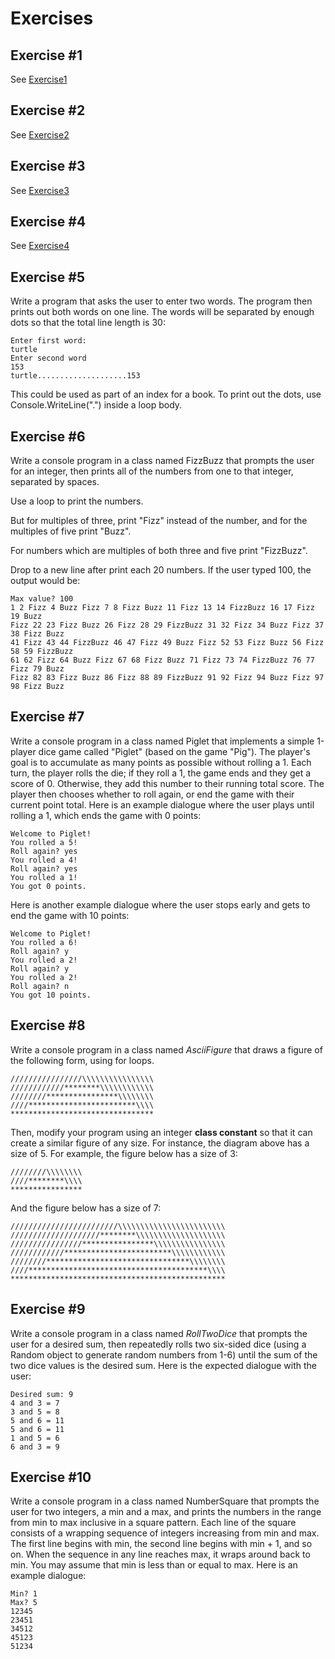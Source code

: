 # Exercises

## Exercise #1

See [Exercise1](./Loops/Exercise1)

## Exercise #2

See [Exercise2](./Loops/Exercise2)

## Exercise #3

See [Exercise3](./Loops/Exercise3)

## Exercise #4

See [Exercise4](./Loops/Exercise4)

## Exercise #5

Write a program that asks the user to enter two words. The program then prints out both words on one line.
The words will be separated by enough dots so that the total line length is 30:

```
Enter first word:
turtle
Enter second word
153
turtle....................153
```

This could be used as part of an index for a book. To print out the dots, use Console.WriteLine(".")
 inside a loop body.

## Exercise #6

Write a console program in a class named FizzBuzz that prompts the user for an integer,
then prints all of the numbers from one to that integer, separated by spaces.
 
Use a loop to print the numbers.
 
But for multiples of three, print "Fizz" instead of the number, and for the multiples of five print "Buzz".
 
For numbers which are multiples of both three and five print "FizzBuzz".
 
Drop to a new line after print each 20 numbers. If the user typed 100, the output would be:

```
Max value? 100
1 2 Fizz 4 Buzz Fizz 7 8 Fizz Buzz 11 Fizz 13 14 FizzBuzz 16 17 Fizz 19 Buzz
Fizz 22 23 Fizz Buzz 26 Fizz 28 29 FizzBuzz 31 32 Fizz 34 Buzz Fizz 37 38 Fizz Buzz
41 Fizz 43 44 FizzBuzz 46 47 Fizz 49 Buzz Fizz 52 53 Fizz Buzz 56 Fizz 58 59 FizzBuzz
61 62 Fizz 64 Buzz Fizz 67 68 Fizz Buzz 71 Fizz 73 74 FizzBuzz 76 77 Fizz 79 Buzz
Fizz 82 83 Fizz Buzz 86 Fizz 88 89 FizzBuzz 91 92 Fizz 94 Buzz Fizz 97 98 Fizz Buzz 
```

## Exercise #7

Write a console program in a class named Piglet that implements a simple 1-player dice game 
called "Piglet" (based on the game "Pig"). The player's goal is to accumulate as many points 
as possible without rolling a 1. Each turn, the player rolls the die; if they roll a 1,
the game ends and they get a score of 0. Otherwise, they add this number to their running total score.
The player then chooses whether to roll again, or end the game with their current point total.
Here is an example dialogue where the user plays until rolling a 1, which ends the game with 0 points:

```
Welcome to Piglet!
You rolled a 5!
Roll again? yes
You rolled a 4!
Roll again? yes
You rolled a 1!
You got 0 points.
```

Here is another example dialogue where the user stops early and gets to end the game with 10 points:

```
Welcome to Piglet!
You rolled a 6!
Roll again? y
You rolled a 2!
Roll again? y
You rolled a 2!
Roll again? n
You got 10 points.
```

## Exercise #8

Write a console program in a class named *AsciiFigure* that draws a figure of the following form,
using for loops.

```
////////////////\\\\\\\\\\\\\\\\
////////////********\\\\\\\\\\\\
////////****************\\\\\\\\
////************************\\\\
********************************
```

Then, modify your program using an integer **class constant** so that it can create a similar figure
of any size. For instance, the diagram above has a size of 5. For example, the figure below has a size of 3:

```
////////\\\\\\\\
////********\\\\
****************
```

And the figure below has a size of 7:

```
////////////////////////\\\\\\\\\\\\\\\\\\\\\\\\
////////////////////********\\\\\\\\\\\\\\\\\\\\
////////////////****************\\\\\\\\\\\\\\\\
////////////************************\\\\\\\\\\\\
////////********************************\\\\\\\\
////****************************************\\\\
************************************************
```

## Exercise #9

Write a console program in a class named *RollTwoDice* that prompts the user for a desired sum,
then repeatedly rolls two six-sided dice (using a Random object to generate 
random numbers from 1-6) until the sum of the two dice values is the desired sum.
Here is the expected dialogue with the user:

```
Desired sum: 9
4 and 3 = 7
3 and 5 = 8
5 and 6 = 11
5 and 6 = 11
1 and 5 = 6
6 and 3 = 9
```

## Exercise #10

Write a console program in a class named NumberSquare that prompts the user for two integers,
a min and a max, and prints the numbers in the range from min to max inclusive in a square pattern.
Each line of the square consists of a wrapping sequence of integers increasing from min and max.
The first line begins with min, the second line begins with min + 1, and so on.
When the sequence in any line reaches max, it wraps around back to min.
You may assume that min is less than or equal to max. Here is an example dialogue:

```
Min? 1
Max? 5
12345
23451
34512
45123
51234
```